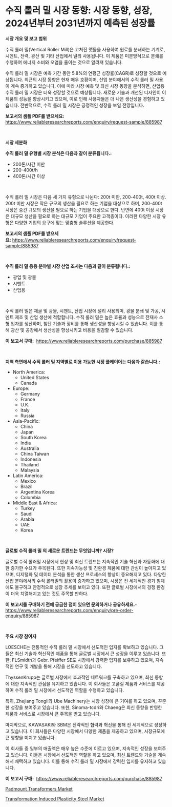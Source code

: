 <p><h1>수직 롤러 밀 시장 동향: 시장 동향, 성장, 2024년부터 2031년까지 예측된 성장률</h1></p><p><strong>시장 개요 및 보고 범위</strong></p>
<p><p>수직 롤러 밀(Vertical Roller Mill)은 고쳐진 맷돌을 사용하여 원료를 분쇄하는 기계로, 시멘트, 전력, 광산 및 기타 산업에서 널리 사용됩니다. 이 제품은 미분방식으로 분쇄를 수행하여 에너지 소비와 오염을 줄이는 것으로 알려져 있습니다.</p><p>수직 롤러 밀 시장은 예측 기간 동안 5.8%의 연평균 성장률(CAGR)로 성장할 것으로 예상됩니다. 최근의 시장 동향은 현재 매우 호황이며, 산업 분야에서의 수직 롤러 밀 사용이 계속 증가하고 있습니다. 이에 따라 시장 예측 및 최신 시장 동향을 분석하면, 산업용 수직 롤러 밀 시장은 더욱 성장할 것으로 예상됩니다. 새로운 기술과 개선된 디자인이 이 제품의 성능을 향상시키고 있으며, 이로 인해 사용자들은 더 나은 생산성을 경험하고 있습니다. 전반적으로, 수직 롤러 밀 시장은 긍정적인 성장을 보일 전망입니다.</p></p>
<p><strong>보고서의 샘플 PDF를 받으세요:</strong> <a href="https://www.reliableresearchreports.com/enquiry/request-sample/885987">https://www.reliableresearchreports.com/enquiry/request-sample/885987</a></p>
<p>&nbsp;</p>
<p><strong>시장 세분화</strong></p>
<p><strong>수직 롤러 밀 유형별 시장 분석은 다음과 같이 분류됩니다.:</strong></p>
<p><ul><li>200톤/시간 미만</li><li>200-400t/h</li><li>400톤/시간 이상</li></ul></p>
<p>&nbsp;</p>
<p><p>수직 롤러 밀 시장은 다음 세 가지 유형으로 나뉜다: 200t 미만, 200-400t, 400t 이상. 200t 미만 시장은 작은 규모의 생산을 필요로 하는 기업을 대상으로 하며, 200-400t 시장은 중간 규모의 생산을 필요로 하는 기업을 대상으로 한다. 반면에 400t 이상 시장은 대규모 생산을 필요로 하는 대규모 기업이 주요한 고객층이다. 이러한 다양한 시장 유형은 다양한 기업의 요구에 맞는 맞춤형 솔루션을 제공한다.</p></p>
<p><strong>보고서의 샘플 PDF를 받으세요:</strong>&nbsp;<a href="https://www.reliableresearchreports.com/enquiry/request-sample/885987">https://www.reliableresearchreports.com/enquiry/request-sample/885987</a></p>
<p>&nbsp;</p>
<p><strong> 수직 롤러 밀 응용 분야별 시장 산업 조사는 다음과 같이 분류됩니다.:</strong></p>
<p><ul><li>광업 및 광물</li><li>시멘트</li><li>산업용</li></ul></p>
<p>&nbsp;</p>
<p><p>수직 롤러 밀은 채굴 및 광물, 시멘트, 산업 시장에 널리 사용되며, 광물 분쇄 및 가공, 시멘트 제조 및 산업 생산에 적합합니다. 수직 롤러 밀은 높은 효율과 성능으로 잔재사 소형 입자를 생산하며, 첨단 기술과 장비를 통해 생산성을 향상시킬 수 있습니다. 이를 통해 광산 및 공장에서 생산성을 향상시키고 비용을 절감할 수 있습니다.</p></p>
<p><strong>이 보고서 구매:</strong>&nbsp; <a href="https://www.reliableresearchreports.com/purchase/885987">https://www.reliableresearchreports.com/purchase/885987</a></p>
<p>&nbsp;</p>
<p><strong>지역 측면에서 수직 롤러 밀 지역별로 이용 가능한 시장 플레이어는 다음과 같습니다.:</strong></p>
<p><ul>
    <li>
        North America:
        <ul>
            <li>United States</li>
            <li>Canada</li>
        </ul>
    </li>
    <li>
        Europe:
        <ul>
            <li>Germany</li>
            <li>France</li>
            <li>U.K.</li>
            <li>Italy</li>
            <li>Russia</li>
        </ul>
    </li>
    <li>
        Asia-Pacific:
        <ul>
            <li>China</li>
            <li>Japan</li>
            <li>South Korea</li>
            <li>India</li>
            <li>Australia</li>
            <li>China Taiwan</li>
            <li>Indonesia</li>
            <li>Thailand</li>
            <li>Malaysia</li>
        </ul>
    </li>
    <li>
        Latin America:
        <ul>
            <li>Mexico</li>
            <li>Brazil</li>
            <li>Argentina Korea</li>
            <li>Colombia</li>
        </ul>
    </li>
    <li>
        Middle East & Africa:
        <ul>
            <li>Turkey</li>
            <li>Saudi</li>
            <li>Arabia</li>
            <li>UAE</li>
            <li>Korea</li>
        </ul>
    </li>
    </ul></p>
<p>&nbsp;</p>
<p><strong>글로벌 수직 롤러 밀 의 새로운 트렌드는 무엇입니까? 시장?</strong></p>
<p><p>글로벌 수직 롤러밀 시장에서 현상 및 최신 트렌드는 지속적인 기술 혁신과 자동화에 대한 증가한 수요가 주목된다. 또한 지속가능성 및 친환경 제품에 대한 관심이 높아지고 있으며, 디지털화 및 데이터 분석을 통한 생산 프로세스의 향상이 중요해지고 있다. 다양한 산업 분야에서의 수직 롤러밀의 활용이 증가하고 있으며, 시장은 전 세계적인 경기 침체에도 불구하고 안정적으로 성장 추세를 보이고 있다. 또한 글로벌 시장에서의 경쟁 환경이 더욱 치열해지고 있는 것도 주목할 만하다.</p></p>
<p><strong>이 보고서를 구매하기 전에 궁금한 점이 있으면 문의하거나 공유하세요.</strong>- <a href="https://www.reliableresearchreports.com/enquiry/pre-order-enquiry/885987">https://www.reliableresearchreports.com/enquiry/pre-order-enquiry/885987</a></p>
<p>&nbsp;</p>
<p><strong>주요 시장 참여자</strong></p>
<p><p>LOESCHE는 전통적인 수직 롤러 밀 시장에서 선도적인 입지를 확보하고 있습니다. 그들은 최신 기술과 혁신적인 제품을 통해 글로벌 시장에서 큰 성장을 이루고 있습니다. 또한, FLSmidth과 Gebr. Pfeiffer SE도 시장에서 강력한 입지를 보유하고 있으며, 지속적인 연구 및 개발을 통해 시장을 선도하고 있습니다.</p><p>ThyssenKrupp는 글로벌 시장에서 효과적인 네트워크를 구축하고 있으며, 최신 동향에 대한 지속적인 관심을 유지하고 있습니다. 이 회사들은 고품질 제품과 서비스를 제공하여 수직 롤러 밀 시장에서 선도적인 역할을 수행하고 있습니다.</p><p>특히, Zhejiang Tongli와 Ube Machinery는 시장 성장에 큰 기여를 하고 있으며, 꾸준한 성장을 보여주고 있습니다. 또한, Sinoma-tcdri와 Chaeng은 최신 동향을 반영한 제품과 서비스로 시장에서 큰 주목을 받고 있습니다.</p><p>마지막으로, KAWASAKI와 SBM은 전략적인 협력과 혁신을 통해 전 세계적으로 성장하고 있습니다. 이 회사들은 다양한 시장에서 다양한 제품을 제공하고 있으며, 시장규모에 큰 영향을 미치고 있습니다.</p><p>이 회사들 중 일부의 매출액은 매우 높은 수준에 이르고 있으며, 지속적인 성장을 보여주고 있습니다. 이들은 시장에서 선도적인 역할을 하고 있으며, 최신 트렌드와 기술을 계속해서 채택하고 있습니다. 이를 통해 수직 롤러 밀 시장에서 강력한 입지를 유지하고 있습니다.</p></p>
<p><strong>이 보고서 구매:</strong>&nbsp;&nbsp;<a href="https://www.reliableresearchreports.com/purchase/885987">https://www.reliableresearchreports.com/purchase/885987</a></p>
<p><p><a href="https://github.com/BryceTownsendr/Market-Research-Report-List-4/blob/main/padmount-transformers-market.md">Padmount Transformers Market</a></p><p><a href="https://invited-way-688.notion.site/Decoding-the-Transformation-Induced-Plasticity-Steel-Market-A-Deep-Dive-into-the-Latest-Market-Tren-02cf00f9b92940328e23051ca39f7d88">Transformation Induced Plasticity Steel Market</a></p></p>

